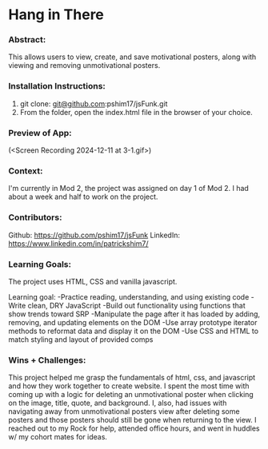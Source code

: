 # Hang in There  

### Abstract:
[//]: <> (Briefly describe what you built and its features. What problem is the app solving? How does this application solve that problem?)
This allows users to view, create, and save motivational posters, along with viewing and removing unmotivational posters.

### Installation Instructions:
[//]: <> (What steps does a person have to take to get your app cloned down and running?)
1. git clone: git@github.com:pshim17/jsFunk.git
2. From the folder, open the index.html file in the browser of your choice.

### Preview of App:
[//]: <> (Provide ONE gif or screenshot of your application - choose the "coolest" piece of functionality to show off. gifs preferred!)
(<Screen Recording 2024-12-11 at 3-1.gif>)

### Context:
[//]: <> (Give some context for the project here. How long did you have to work on it? How far into the Turing program are you?)
I'm currently in Mod 2, the project was assigned on day 1 of Mod 2. I had about a week and half to work on the project.

### Contributors:
[//]: <> (Who worked on this application? Link to your GitHub. Consider also providing LinkedIn link)
Github: https://github.com/pshim17/jsFunk
LinkedIn: https://www.linkedin.com/in/patrickshim7/

### Learning Goals:
[//]: <> (What were the learning goals of this project? What tech did you work with?)
The project uses HTML, CSS and vanilla javascript. 

Learning goal:
-Practice reading, understanding, and using existing code 
-Write clean, DRY JavaScript 
  -Build out functionality using functions that show trends toward SRP 
  -Manipulate the page after it has loaded by adding, removing, and updating elements on the DOM 
  -Use array prototype iterator methods to reformat data and display it on the DOM 
-Use CSS and HTML to match styling and layout of provided comps

### Wins + Challenges:
[//]: <> (What are 2-3 wins you have from this project? What were some challenges you faced - and how did you get over them?)
This project helped me grasp the fundamentals of html, css, and javascript and how they work together to create website. I spent the most time with coming up with a logic for deleting an unmotivational poster when clicking on the image, title, quote, and background. I, also, had issues with navigating away from unmotivational posters view after deleting some posters and those posters should still be gone when returning to the view. I reached out to my Rock for help, attended office hours, and went in huddles w/ my cohort mates for ideas.
